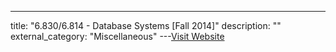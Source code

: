 ---
title: "6.830/6.814 - Database Systems [Fall 2014]"
description: ""
external_category: "Miscellaneous"
---[Visit Website](https://www.youtube.com/playlist?list=PLfciLKR3SgqOxCy1TIXXyfTqKzX2enDjK)

